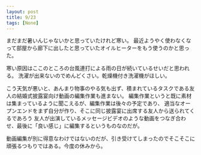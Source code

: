 ```yaml
---
layout: post
title: 9/23
tags: [None]
---
```


まだまだ暑いんじゃないかと思っていたけれど寒い。
最近ようやく使わなくなって部屋から廊下に出したと思っていたオイルヒーターをもう使うのかと思った。

寒い原因はここのところの台風連打による雨の日が続いているせいだと思われる。
洗濯が出来ないのでめんどくさい。乾燥機付き洗濯機がほしい。

こう天気が悪いと、あんまり物事のやる気も出ず、積まれているタスクである友人の結婚式披露宴向け動画の編集作業も進まない。
編集作業というと既に素材は集まっているように聞こえるが、編集作業は後々の予定であり、
適当なオープンエンドをまず自分が作り、そこに同じ披露宴に出席する友人から送られてくるであろう
友人が出演しているメッセージビデオのような動画をつなぎ合わせ、最後に「良い感じ」に編集するというものなのだが。

動画編集が別に得意なわけではないのだが、引き受けてしまったのでそこそこに頑張るつもりではある。今度の休みから。
